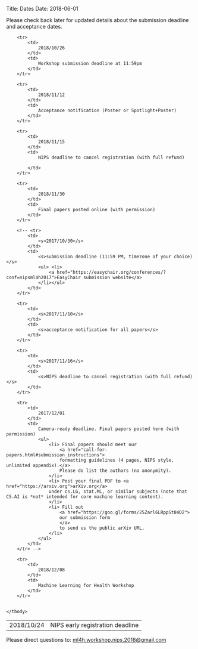 Title: Dates
Date: 2018-06-01

Please check back later for updated details about the submission deadline and acceptance dates.

<div class="table-responsive">
  <table class="table table-bordered">
    <tbody>
        <tr>
            <td>
                2018/10/24
            </td>
            <td>
                NIPS early registration deadline
            </td>
        </tr>

        <tr>
            <td>
                2018/10/26
            </td>
            <td>
                Workshop submission deadline at 11:59pm
            </td>
        </tr>

        <tr>
            <td>
                2018/11/12
            </td>
            <td>
                Acceptance notification (Poster or Spotlight+Poster)
            </td>
        </tr>

        <tr>
            <td>
                2018/11/15
            </td>
            <td>
                NIPS deadline to cancel registration (with full refund)

            </td>
        </tr>

        <tr>
            <td>
                2018/11/30
            </td>
            <td>
                Final papers posted online (with permission)
            </td>
        </tr>

        <!-- <tr>
            <td>
                <s>2017/10/30</s>
            </td>
            <td>
                <s>submission deadline (11:59 PM, timezone of your choice)</s>
                <ul> <li>
                    <a href="https://easychair.org/conferences/?conf=nipsml4h2017">EasyChair submission website</a>
                </li></ul>
            </td>
        </tr>

        <tr>
            <td>
                <s>2017/11/10</s>
            </td>
            <td>
                <s>acceptance notification for all papers</s>
            </td>
        </tr>

        <tr>
            <td>
                <s>2017/11/16</s>
            </td>
            <td>
                <s>NIPS deadline to cancel registration (with full refund)</s>
            </td>
        </tr>

        <tr>
            <td>
                2017/12/01
            </td>
            <td>
                Camera-ready deadline. Final papers posted here (with permission)
                <ul>
                    <li> Final papers should meet our 
                        <a href="call-for-papers.html#submission_instructions">
                        formatting guidelines (4 pages, NIPS style, unlimited appendix).</a>
                        Please do list the authors (no anonymity).
                    </li>
                    <li> Post your final PDF to <a href="https://arxiv.org">arXiv.org</a>
                    under cs.LG, stat.ML, or similar subjects (note that CS.AI is *not* intended for core machine learning content).
                    </li>
                    <li> Fill out 
                        <a href="https://goo.gl/forms/25Zarl6LRppSt84D2">
                        our submission form 
                        </a>
                        to send us the public arXiv URL.
                    </li>
                </ul>
            </td>
        </tr> -->

        <tr>
            <td>
                2018/12/08
            </td>
            <td>
                Machine Learning for Health Workshop
            </td>
        </tr>


    </tbody>
  </table>
</div>
Please direct questions to: <a href="mailto:ml4h.workshop.nips.2018@gmail.com">
                    ml4h.workshop.nips.2018@gmail.com
                </a>